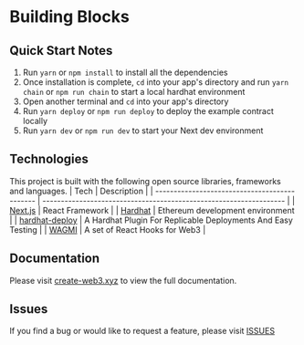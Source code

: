 # Building Blocks

## Quick Start Notes

1.  Run `yarn` or `npm install` to install all the dependencies
2.  Once installation is complete, `cd` into your app's directory and run `yarn chain` or `npm run chain` to start a local hardhat environment
3.  Open another terminal and `cd` into your app's directory
4.  Run `yarn deploy` or `npm run deploy` to deploy the example contract locally
5.  Run `yarn dev` or `npm run dev` to start your Next dev environment

## Technologies

This project is built with the following open source libraries, frameworks and languages.
| Tech | Description |
| --------------------------------------------- | ------------------------------------------------------------------ |
| [Next.js](https://nextjs.org/) | React Framework |
| [Hardhat](https://hardhat.org/) | Ethereum development environment |
| [hardhat-deploy](https://www.npmjs.com/package/hardhat-deploy) | A Hardhat Plugin For Replicable Deployments And Easy Testing |
| [WAGMI](https://wagmi.sh/) | A set of React Hooks for Web3 |

## Documentation

Please visit [create-web3.xyz](https://create-web3.xyz) to view the full documentation.

## Issues

If you find a bug or would like to request a feature, please visit [ISSUES](https://github.com/e-roy/create-web3/issues)
